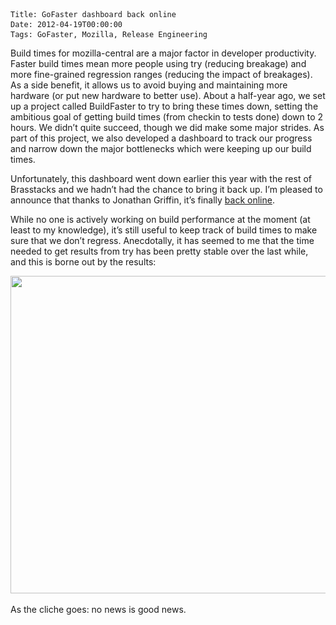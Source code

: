     Title: GoFaster dashboard back online
    Date: 2012-04-19T00:00:00
    Tags: GoFaster, Mozilla, Release Engineering


Build times for mozilla-central are a major factor in developer productivity. Faster build times mean more people using try (reducing breakage) and more fine-grained regression ranges (reducing the impact of breakages). As a side benefit, it allows us to avoid buying and maintaining more hardware (or put new hardware to better use). About a half-year ago, we set up a project called BuildFaster to try to bring these times down, setting the ambitious goal of getting build times (from checkin to tests done) down to 2 hours. We didn&#8217;t quite succeed, though we did make some major strides. As part of this project, we also developed a dashboard to track our progress and narrow down the major bottlenecks which were keeping up our build times.

Unfortunately, this dashboard went down earlier this year with the rest of Brasstacks and we hadn&#8217;t had the chance to bring it back up. I&#8217;m pleased to announce that thanks to Jonathan Griffin, it&#8217;s finally [back online][1]. 

While no one is actively working on build performance at the moment (at least to my knowledge), it&#8217;s still useful to keep track of build times to make sure that we don&#8217;t regress. Anecdotally, it has seemed to me that the time needed to get results from try has been pretty stable over the last while, and this is borne out by the results:

<a href="http://wrla.ch/blog/2012/04/gofaster-dashboard-back-online/gofaster-dashboard-update-2012/" rel="attachment wp-att-529"><img src="/files/2012/04/gofaster-dashboard-update-2012.png" alt="" title="gofaster-dashboard-update-2012" width="628" height="508" class="alignnone size-full wp-image-529" srcset="/files/2012/04/gofaster-dashboard-update-2012-300x242.png 300w, /files/2012/04/gofaster-dashboard-update-2012.png 628w" sizes="(max-width: 628px) 100vw, 628px" /></a>

As the cliche goes: no news is good news.

 [1]: http://brasstacks.mozilla.com/gofaster/#/